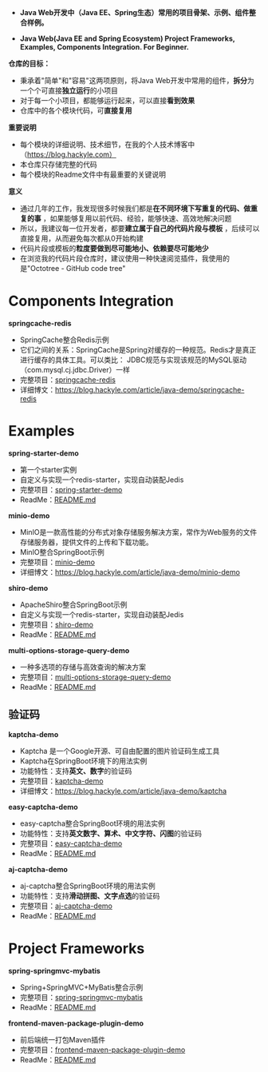 - **Java Web开发中（Java EE、Spring生态）常用的项目骨架、示例、组件整合样例。**

- **Java Web(Java EE and Spring Ecosystem) Project Frameworks, Examples, Components Integration. For Beginner.**

**仓库的目标：**

- 秉承着"简单"和"容易"这两项原则，将Java Web开发中常用的组件，**拆分**为一个个可直接**独立运行**的小项目
- 对于每一个小项目，都能够运行起来，可以直接**看到效果**
- 仓库中的各个模块代码，可**直接复用**

**重要说明**

- 每个模块的详细说明、技术细节，在我的个人技术博客中（https://blog.hackyle.com）
- 本仓库只存储完整的代码
- 每个模块的Readme文件中有最重要的关键说明

**意义**

- 通过几年的工作，我发现很多时候我们都是**在不同环境下写重复的代码、做重复的事** ，如果能够复用以前代码、经验，能够快速、高效地解决问题
- 所以，我建议每一位开发者，都要**建立属于自己的代码片段与模板** ，后续可以直接复用，从而避免每次都从0开始构建
- 代码片段或模板的**粒度要做到尽可能地小、依赖要尽可能地少**
- 在浏览我的代码片段仓库时，建议使用一种快速阅览插件，我使用的是"Octotree - GitHub code tree"



# Components Integration



**springcache-redis**

- SpringCache整合Redis示例
- 它们之间的关系：SpringCache是Spring对缓存的一种规范。Redis才是真正进行缓存的具体工具。可以类比： JDBC规范与实现该规范的MySQL驱动（com.mysql.cj.jdbc.Driver）一样
- 完整项目：[springcache-redis](./ComponentsIntegration/springcache-redis)
- 详细博文：https://blog.hackyle.com/article/java-demo/springcache-redis



# Examples

**spring-starter-demo**

- 第一个starter实例
- 自定义与实现一个redis-starter，实现自动装配Jedis
- 完整项目：[spring-starter-demo](./Examples/spring-starter-demo)
- ReadMe：[README.md](./Examples/spring-starter-demo/README.md)

**minio-demo**

- MinIO是一款高性能的分布式对象存储服务解决方案，常作为Web服务的文件存储服务器，提供文件的上传和下载功能。
- MinIO整合SpringBoot示例
- 完整项目：[minio-demo](./Examples/minio-demo)
- 详细博文：https://blog.hackyle.com/article/java-demo/minio-demo

**shiro-demo**

- ApacheShiro整合SpringBoot示例
- 自定义与实现一个redis-starter，实现自动装配Jedis
- 完整项目：[shiro-demo](./Examples/shiro-demo)
- ReadMe：[README.md](./Examples/shiro-demo/README.md)

**multi-options-storage-query-demo**

- 一种多选项的存储与高效查询的解决方案
- 完整项目：[multi-options-storage-query-demo](./Examples/multi-options-storage-query-demo)
- ReadMe：[README.md](./Examples/multi-options-storage-query-demo/README.md)



## 验证码

**kaptcha-demo**

- Kaptcha 是一个Google开源、可自由配置的图片验证码生成工具
- Kaptcha在SpringBoot环境下的用法实例
- 功能特性：支持**英文、数字**的验证码
- 完整项目：[kaptcha-demo](./Examples/kaptcha-demo)
- 详细博文：https://blog.hackyle.com/article/java-demo/kaptcha

**easy-captcha-demo**

- easy-captcha整合SpringBoot环境的用法实例
- 功能特性：支持**英文数字、算术、中文字符、闪图**的验证码
- 完整项目：[easy-captcha-demo](./Examples/easy-captcha-demo)
- ReadMe：[README.md](./Examples/easy-captcha-demo/README.md)

**aj-captcha-demo**

- aj-captcha整合SpringBoot环境的用法实例
- 功能特性：支持**滑动拼图、文字点选**的验证码
- 完整项目：[aj-captcha-demo](./Examples/aj-captcha-demo)
- ReadMe：[README.md](./Examples/aj-captcha-demo/README.md)





# Project Frameworks



**spring-springmvc-mybatis**

- Spring+SpringMVC+MyBatis整合示例
- 完整项目：[spring-springmvc-mybatis](./ProjectFrameworks/spring-springmvc-mybatis)
- ReadMe：[README.md](./ProjectFrameworks/spring-springmvc-mybatis/README.md)

**frontend-maven-package-plugin-demo**

- 前后端统一打包Maven插件
- 完整项目：[frontend-maven-package-plugin-demo](./ProjectFrameworks/frontend-maven-package-plugin-demo)
- ReadMe：[README.md](./ProjectFrameworks/frontend-maven-package-plugin-demo/README.md)

